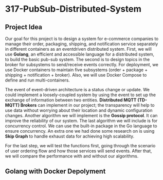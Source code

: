 # 317-PubSub-Distributed-System

## Project Idea
Our goal for this project is to design a system for e-commerce companies to manage their order, packaging, shipping, and notification service separately in different containers as an eventdriven distributed system. First, we will use **Golang**, an efficient and accessible language for a distributed system, to build the basic pub-sub system. The second is to design topics in the broker for subsystems to send/receive events correctly. For deployment, we use Docker containers to maintain five subsystems (order + package + shipping + notification + broker). Also, we will use Docker Compose to define and run multi-containers.

The event of event-driven architecture is a status change or update. We could implement a loosely-coupled system by using the event to set up the exchange of information between two entities. **Distributed MQTT (TD-MQTT) Brokers** can implement in our project; the transparency will help to use data without worrying about their location and dynamic configuration changes. Another algorithm we will implement is the **Gossip protocol**. It can improve the reliability of our system. The last algorithm we will include is for concurrency control. We can use the built-in package in the Go language to ensure concurrency. An extra one we had done some research on is using **Skip Graph** to handle exhaust data for achieving high scalability.

For the last step, we will test the functions first, going through the scenario of user ordering flow and how those services will send events. After that, we will compare the performance with and without our algorithms.

## Golang with Docker Depolyment
